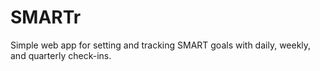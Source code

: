 # SMARTr
Simple web app for setting and tracking SMART goals with daily, weekly, and quarterly check-ins.
